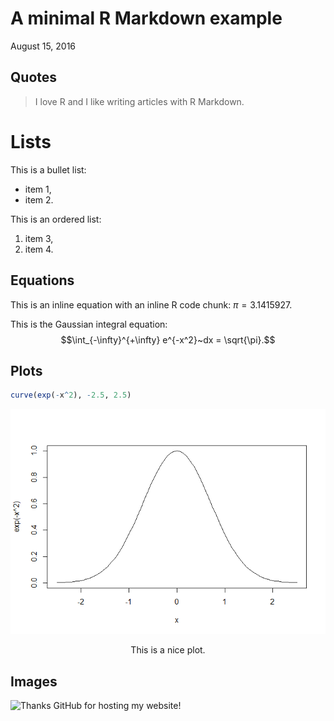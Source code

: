 # A minimal R Markdown example
August 15, 2016  

## Quotes

> I love R and I like writing articles with R Markdown.

# Lists

This is a bullet list:

- item 1,
- item 2.

This is an ordered list:

1. item 3,
2. item 4.

## Equations

This is an inline equation with an inline R code chunk: $\pi = 3.1415927$.

This is the Gaussian integral equation: $$\int_{-\infty}^{+\infty} e^{-x^2}~dx = \sqrt{\pi}.$$

## Plots


```r
curve(exp(-x^2), -2.5, 2.5)
```

<div class="figure" style="text-align: center">
<img src="knitr-minimal_files/figure-html/unnamed-chunk-1-1.png" alt="This is a nice plot."  />
<p class="caption">This is a nice plot.</p>
</div>

## Images

![Thanks GitHub for hosting my website!](http://moduslaborandi.net/wp-content/uploads/2015/05/github.pages.jpg)<!--CENTER-->
